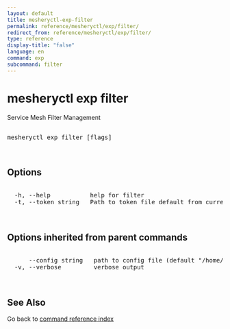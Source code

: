 ```yaml
---
layout: default
title: mesheryctl-exp-filter
permalink: reference/mesheryctl/exp/filter/
redirect_from: reference/mesheryctl/exp/filter/
type: reference
display-title: "false"
language: en
command: exp
subcommand: filter
---
```


# mesheryctl exp filter

Service Mesh Filter Management

<pre class='codeblock-pre'>
<div class='codeblock'>
mesheryctl exp filter [flags]

</div>
</pre> 

## Options

<pre class='codeblock-pre'>
<div class='codeblock'>
  -h, --help           help for filter
  -t, --token string   Path to token file default from current context

</div>
</pre>

## Options inherited from parent commands

<pre class='codeblock-pre'>
<div class='codeblock'>
      --config string   path to config file (default "/home/admin-pc/.meshery/config.yaml")
  -v, --verbose         verbose output

</div>
</pre>

## See Also

Go back to [command reference index](/reference/mesheryctl/) 
